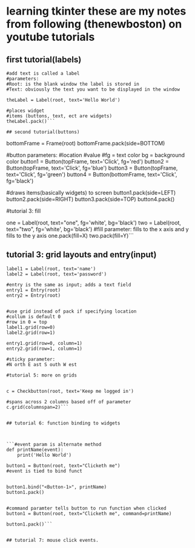 # learning tkinter these are my notes from following (thenewboston) on youtube tutorials




## first tutorial(labels)
```
#add text is called a label
#parameters: 
#Root: is the blank window the label is stored in
#Text: obviously the text you want to be displayed in the window

theLabel = Label(root, text='Hello World')

#places widget
#items (buttons, text, ect are widgets)
theLabel.pack()```

## second tutorial(buttons)

```
bottomFrame = Frame(root)
bottomFrame.pack(side=BOTTOM)

#button parameters:
#location
#value
#fg = text color bg = background color
button1 = Button(topFrame, text='Click', fg='red')
button2 = Button(topFrame, text='Click', fg='blue')
button3 = Button(topFrame, text='Click', fg='green')
button4 = Button(bottomFrame, text='Click', fg='black')


#draws items(basically widgets) to screen
button1.pack(side=LEFT)
button2.pack(side=RIGHT)
button3.pack(side=TOP)
button4.pack()

#tutorial 3: fill


one = Label(root, text="one", fg='white', bg='black')
two = Label(root, text="two", fg='white', bg='black')
#fill parameter: fills to the x axis and y fills to the y axis
one.pack(fill=X)
two.pack(fill=Y)```


## tutorial 3: grid layouts and entry(input)


```
label1 = Label(root, text='name')
label2 = Label(root, text='password')

#entry is the same as input; adds a text field
entry1 = Entry(root)
entry2 = Entry(root)


#use grid instead of pack if specifying location
#collum is default 0
#row in 0 = top
label1.grid(row=0)
label2.grid(row=1)

entry1.grid(row=0, column=1)
entry2.grid(row=1, column=1)

#sticky parameter:
#N orth E ast S outh W est

#tutorial 5: more on grids


c = Checkbutton(root, text='Keep me logged in')

#spans across 2 columns based off of parameter
c.grid(columnspan=2)```


## tutorial 6: function binding to widgets



```#event param is alternate method
def printName(event):
    print('Hello World')

button1 = Button(root, text="Clicketh me")
#event is tied to bind funct


button1.bind("<Button-1>", printName)
button1.pack()


#command paramter tells button to run function when clicked
button1 = Button(root, text="Clicketh me", command=printName)

button1.pack()```


## tutorial 7: mouse click events.


